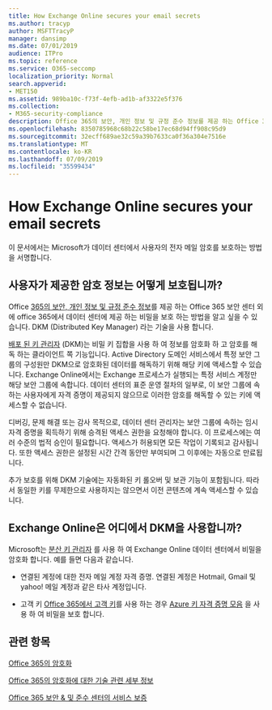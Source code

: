 ```yaml
---
title: How Exchange Online secures your email secrets
ms.author: tracyp
author: MSFTTracyP
manager: dansimp
ms.date: 07/01/2019
audience: ITPro
ms.topic: reference
ms.service: O365-seccomp
localization_priority: Normal
search.appverid:
- MET150
ms.assetid: 989ba10c-f73f-4efb-ad1b-af3322e5f376
ms.collection:
- M365-security-compliance
description: Office 365의 보안, 개인 정보 및 규정 준수 정보를 제공 하는 Office 365 보안 센터 외에 Office 365에서 데이터 센터에 제공 하는 비밀을 보호 하는 방법을 알고 싶을 수 있습니다. DKM (Distributed Key Manager) 라는 기술을 사용 합니다.
ms.openlocfilehash: 8350785968c68b22c58be17ec68d94ff908c95d9
ms.sourcegitcommit: 32ecff689ae32c59a39b7633ca0f36a304e7516e
ms.translationtype: MT
ms.contentlocale: ko-KR
ms.lasthandoff: 07/09/2019
ms.locfileid: "35599434"
---
```

# <a name="how-exchange-online-secures-your-email-secrets"></a>How Exchange Online secures your email secrets

이 문서에서는 Microsoft가 데이터 센터에서 사용자의 전자 메일 암호를 보호하는 방법을 서명합니다.
  
## <a name="how-do-we-secure-secret-information-provided-by-you"></a>사용자가 제공한 암호 정보는 어떻게 보호됩니까?

Office [365의 보안, 개인 정보 및 규정 준수 정보](https://go.microsoft.com/fwlink/?linkid=874644)를 제공 하는 Office 365 보안 센터 외에 office 365에서 데이터 센터에 제공 하는 비밀을 보호 하는 방법을 알고 싶을 수 있습니다. DKM (Distributed Key Manager) 라는 기술을 사용 합니다.
  
[배포 된 키 관리자](office-365-bitlocker-and-distributed-key-manager-for-encryption.md) (DKM)는 비밀 키 집합을 사용 하 여 정보를 암호화 하 고 암호를 해독 하는 클라이언트 쪽 기능입니다. Active Directory 도메인 서비스에서 특정 보안 그룹의 구성원만 DKM으로 암호화된 데이터를 해독하기 위해 해당 키에 액세스할 수 있습니다. Exchange Online에서는 Exchange 프로세스가 실행되는 특정 서비스 계정만 해당 보안 그룹에 속합니다. 데이터 센터의 표준 운영 절차의 일부로, 이 보안 그룹에 속하는 사용자에게 자격 증명이 제공되지 않으므로 이러한 암호를 해독할 수 있는 키에 액세스할 수 없습니다.
  
디버깅, 문제 해결 또는 감사 목적으로, 데이터 센터 관리자는 보안 그룹에 속하는 임시 자격 증명을 획득하기 위해 승격된 액세스 권한을 요청해야 합니다. 이 프로세스에는 여러 수준의 법적 승인이 필요합니다. 액세스가 허용되면 모든 작업이 기록되고 감사됩니다. 또한 액세스 권한은 설정된 시간 간격 동안만 부여되며 그 이후에는 자동으로 만료됩니다.
  
추가 보호를 위해 DKM 기술에는 자동화된 키 롤오버 및 보관 기능이 포함됩니다. 따라서 동일한 키를 무제한으로 사용하지는 않으면서 이전 콘텐츠에 계속 액세스할 수 있습니다.
  
## <a name="where-does-exchange-online-make-use-of-dkm"></a>Exchange Online은 어디에서 DKM을 사용합니까?

Microsoft는 [분산 키 관리자](office-365-bitlocker-and-distributed-key-manager-for-encryption.md) 를 사용 하 여 Exchange Online 데이터 센터에서 비밀을 암호화 합니다. 예를 들면 다음과 같습니다.
  
- 연결된 계정에 대한 전자 메일 계정 자격 증명. 연결된 계정은 Hotmail, Gmail 및 yahoo! 메일 계정과 같은 타사 계정입니다.
    
- 고객 키 [Office 365에서 고객 키](controlling-your-data-using-customer-key.md)를 사용 하는 경우 [Azure 키 자격 증명 모음](https://docs.microsoft.com/azure/key-vault/key-vault-whatis) 을 사용 하 여 비밀을 보호 합니다.
    
## <a name="related-topics"></a>관련 항목

[Office 365의 암호화](encryption.md)
  
[Office 365의 암호화에 대한 기술 관련 세부 정보](technical-reference-details-about-encryption.md)
  
[Office 365 보안 &amp; 및 준수 센터의 서비스 보증](https://go.microsoft.com/fwlink/?linkid=874645)
  

